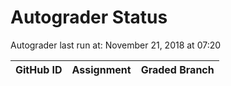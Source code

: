 # Autograder Status
Autograder last run at: November 21, 2018 at 07:20

| GitHub ID | Assignment | Graded Branch |
|-----------|------------|---------------|
